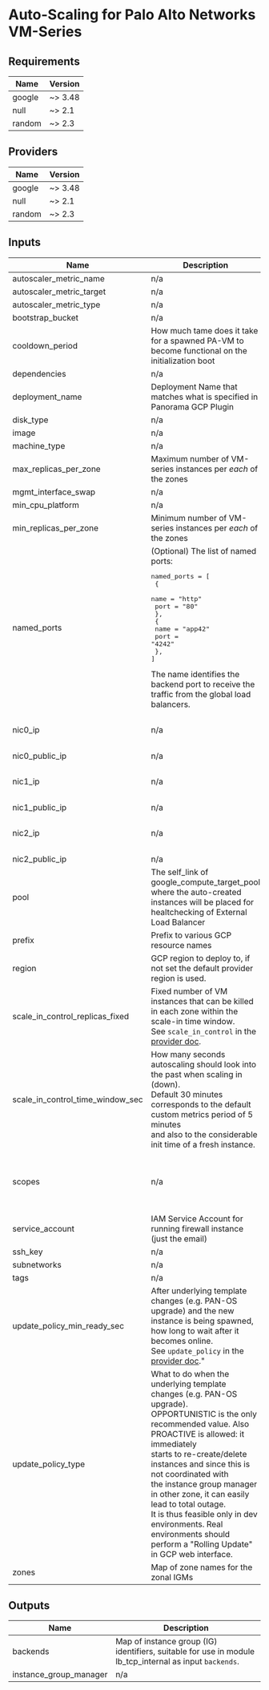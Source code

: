 # Auto-Scaling for Palo Alto Networks VM-Series

<!-- BEGINNING OF PRE-COMMIT-TERRAFORM DOCS HOOK -->
## Requirements

| Name | Version |
|------|---------|
| google | ~> 3.48 |
| null | ~> 2.1 |
| random | ~> 2.3 |

## Providers

| Name | Version |
|------|---------|
| google | ~> 3.48 |
| null | ~> 2.1 |
| random | ~> 2.3 |

## Inputs

| Name | Description | Type | Default | Required |
|------|-------------|------|---------|:--------:|
| autoscaler\_metric\_name | n/a | `string` | n/a | yes |
| autoscaler\_metric\_target | n/a | `any` | n/a | yes |
| autoscaler\_metric\_type | n/a | `string` | n/a | yes |
| bootstrap\_bucket | n/a | `string` | `""` | no |
| cooldown\_period | How much tame does it take for a spawned PA-VM to become functional on the initialization boot | `number` | `720` | no |
| dependencies | n/a | `list(string)` | `[]` | no |
| deployment\_name | Deployment Name that matches what is specified in Panorama GCP Plugin | `string` | n/a | yes |
| disk\_type | n/a | `string` | `"pd-ssd"` | no |
| image | n/a | `string` | n/a | yes |
| machine\_type | n/a | `string` | n/a | yes |
| max\_replicas\_per\_zone | Maximum number of VM-series instances per *each* of the zones | `number` | `1` | no |
| mgmt\_interface\_swap | n/a | `string` | `""` | no |
| min\_cpu\_platform | n/a | `string` | `"Intel Broadwell"` | no |
| min\_replicas\_per\_zone | Minimum number of VM-series instances per *each* of the zones | `number` | `1` | no |
| named\_ports | (Optional) The list of named ports:<pre>named_ports = [<br>  {<br>    name = "http"<br>    port = "80"<br>  },<br>  {<br>    name = "app42"<br>    port = "4242"<br>  },<br>]</pre>The name identifies the backend port to receive the traffic from the global load balancers. | `list` | `[]` | no |
| nic0\_ip | n/a | `list(string)` | <pre>[<br>  ""<br>]</pre> | no |
| nic0\_public\_ip | n/a | `bool` | `false` | no |
| nic1\_ip | n/a | `list(string)` | <pre>[<br>  ""<br>]</pre> | no |
| nic1\_public\_ip | n/a | `bool` | `false` | no |
| nic2\_ip | n/a | `list(string)` | <pre>[<br>  ""<br>]</pre> | no |
| nic2\_public\_ip | n/a | `bool` | `false` | no |
| pool | The self\_link of google\_compute\_target\_pool where the auto-created instances will be placed for healtchecking of External Load Balancer | `string` | `null` | no |
| prefix | Prefix to various GCP resource names | `string` | n/a | yes |
| region | GCP region to deploy to, if not set the default provider region is used. | `string` | `null` | no |
| scale\_in\_control\_replicas\_fixed | Fixed number of VM instances that can be killed in each zone within the scale-in time window.<br>See `scale_in_control` in the [provider doc](https://registry.terraform.io/providers/hashicorp/google/latest/docs/resources/compute_autoscaler). | `number` | `1` | no |
| scale\_in\_control\_time\_window\_sec | How many seconds autoscaling should look into the past when scaling in (down).<br>Default 30 minutes corresponds to the default custom metrics period of 5 minutes<br>and also to the considerable init time of a fresh instance. | `number` | `1800` | no |
| scopes | n/a | `list(string)` | <pre>[<br>  "https://www.googleapis.com/auth/compute.readonly",<br>  "https://www.googleapis.com/auth/cloud.useraccounts.readonly",<br>  "https://www.googleapis.com/auth/devstorage.read_only",<br>  "https://www.googleapis.com/auth/logging.write",<br>  "https://www.googleapis.com/auth/monitoring.write"<br>]</pre> | no |
| service\_account | IAM Service Account for running firewall instance (just the email) | `string` | `null` | no |
| ssh\_key | n/a | `string` | `""` | no |
| subnetworks | n/a | `list(string)` | n/a | yes |
| tags | n/a | `list(string)` | `[]` | no |
| update\_policy\_min\_ready\_sec | After underlying template changes (e.g. PAN-OS upgrade) and the new instance is being spawned,<br>how long to wait after it becomes online.<br>See `update_policy` in the [provider doc](https://registry.terraform.io/providers/hashicorp/google/latest/docs/resources/compute_instance_group_manager)." | `number` | `720` | no |
| update\_policy\_type | What to do when the underlying template changes (e.g. PAN-OS upgrade).<br>OPPORTUNISTIC is the only recommended value. Also PROACTIVE is allowed: it immediately<br>starts to re-create/delete instances and since this is not coordinated with<br>the instance group manager in other zone, it can easily lead to total outage.<br>It is thus feasible only in dev environments. Real environments should<br>perform a "Rolling Update" in GCP web interface. | `string` | `"OPPORTUNISTIC"` | no |
| zones | Map of zone names for the zonal IGMs | `map(string)` | `{}` | no |

## Outputs

| Name | Description |
|------|-------------|
| backends | Map of instance group (IG) identifiers, suitable for use in module lb\_tcp\_internal as input `backends`. |
| instance\_group\_manager | n/a |

<!-- END OF PRE-COMMIT-TERRAFORM DOCS HOOK -->
